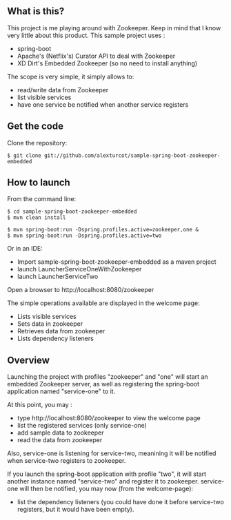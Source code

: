 What is this?
-------------------
This project is me playing around with Zookeeper. Keep in mind that I know very little about this product.
This sample project uses :
* spring-boot
* Apache's (Netflix's) Curator API to deal with Zookeeper
* XD Dirt's Embedded Zookeeper (so no need to install anything)

The scope is very simple, it simply allows to:
* read/write data from Zookeeper
* list visible services
* have one service be notified when another service registers

Get the code
-------------------
Clone the repository:

    $ git clone git://github.com/alexturcot/sample-spring-boot-zookeeper-embedded



How to launch
-------------------
From the command line:

    $ cd sample-spring-boot-zookeeper-embedded
    $ mvn clean install
    
    $ mvn spring-boot:run -Dspring.profiles.active=zookeeper,one &
    $ mvn spring-boot:run -Dspring.profiles.active=two
    
    
Or in an IDE:
* Import sample-spring-boot-zookeeper-embedded as a maven project
* launch LauncherServiceOneWithZookeeper
* launch LauncherServiceTwo
    
Open a browser to http://localhost:8080/zookeeper

The simple operations available are displayed in the welcome page:
* Lists visible services
* Sets data in zookeeper
* Retrieves data from zookeeper
* Lists dependency listeners


Overview
-------------------
Launching the project with profiles "zookeeper" and "one" will start an embedded Zookeeper server, as well as registering the spring-boot application named "service-one" to it.

At this point, you may :
* type http://localhost:8080/zookeeper to view the welcome page
* list the registered services (only service-one)
* add sample data to zookeeper
* read the data from zookeeper

Also, service-one is listening for service-two, meanining it will be notified when service-two registers to zookeeper.

If you launch the spring-boot application with profile "two", it will start another instance named "service-two" and register it to zookeeper. service-one will then be notified, you may now (from the welcome-page):

* list the dependency listeners (you could have done it before service-two registers, but it would have been empty).